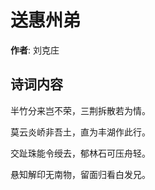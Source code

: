 # 送惠州弟

**作者**: 刘克庄

## 诗词内容

半竹分来岂不荣，三荆拆散若为情。

莫云炎峤非吾土，直为丰湖作此行。

交趾珠能令绶去，郁林石可压舟轻。

悬知解印无南物，留面归看白发兄。


